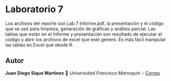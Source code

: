 # Laboratorio 7
Los archivos del reporte son Lab 7 Informe.pdf, la presentación y el código que se usó para limpieza, generación de gráficas y análisis parcial. Las tablas que están en el informe y presentación son resultado de ejecutar el código y abrir los archivos de excel que este generó. Es más fácil manipular las tablas en Excel que desde R.

## Autor

**Juan Diego Sique Martínez** :musical_keyboard: *Universidad Francisco Marroquín* :notes: [Correo](juandiegosique@ufm.edu)